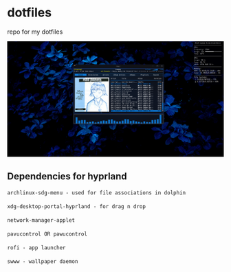 # dotfiles

repo for my dotfiles

![image](https://github.com/achi-0/dotfiles/blob/main/images/sample.png)

## Dependencies for hyprland

```
archlinux-sdg-menu - used for file associations in dolphin

xdg-desktop-portal-hyprland - for drag n drop

network-manager-applet

pavucontrol OR pawucontrol

rofi - app launcher

swww - wallpaper daemon
```
